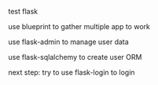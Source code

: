 test flask

use blueprint to gather multiple app to work

use flask-admin to manage user data

use flask-sqlalchemy to create user ORM

next step: try to use flask-login to login
